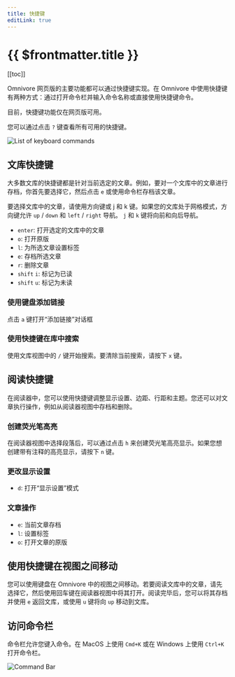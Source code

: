 ```yaml
---
title: 快捷键
editLink: true
---
```


# {{ $frontmatter.title }}

[[toc]]

Omnivore 网页版的主要功能都可以通过快捷键实现。在 Omnivore 中使用快捷键有两种方式：通过打开命令栏并输入命令名称或直接使用快捷键命令。

目前，快捷键功能仅在网页版可用。

您可以通过点击 `?` 键查看所有可用的快捷键。

![List of keyboard commands](../../using/images/web-keyboard-commands.png)

## 文库快捷键

大多数文库的快捷键都是针对当前选定的文章。例如，要对一个文库中的文章进行存档，你首先要选择它，然后点击 `e` 或使用命令栏存档该文章。

要选择文库中的文章，请使用方向键或 j 和 k 键。如果您的文库处于网格模式，方向键允许 `up` / `down` 和 `left` / `right` 导航。 `j` 和 `k` 键将向前和向后导航。

- `enter`: 打开选定的文库中的文章
- `o`: 打开原版
- `l`: 为所选文章设置标签
- `e`: 存档所选文章
- `r`: 删除文章
- `shift` `i`: 标记为已读
- `shift` `u`: 标记为未读

### 使用键盘添加链接

点击 `a` 键打开“添加链接”对话框

### 使用快捷键在库中搜索

使用文库视图中的 `/` 键开始搜索。要清除当前搜索，请按下 `x` 键。

## 阅读快捷键

在阅读器中，您可以使用快捷键调整显示设置、边距、行距和主题。您还可以对文章执行操作，例如从阅读器视图中存档和删除。

### 创建荧光笔高亮

在阅读器视图中选择段落后，可以通过点击 `h` 来创建荧光笔高亮显示。如果您想创建带有注释的高亮显示，请按下 `n` 键。

### 更改显示设置

- `d`: 打开“显示设置”模式

### 文章操作

- `e`: 当前文章存档
- `l`: 设置标签
- `o`: 打开文章的原版

## 使用快捷键在视图之间移动

您可以使用键盘在 Omnivore 中的视图之间移动。若要阅读文库中的文章，请先选择它，然后使用回车键在阅读器视图中将其打开。阅读完毕后，您可以将其存档并使用 `e` 返回文库，或使用 `u` 键将向 `up` 移动到文库。

## 访问命令栏

命令栏允许您键入命令。在 MacOS 上使用 `Cmd+K` 或在 Windows 上使用 `Ctrl+K` 打开命令栏。

![Command Bar](../../using/images/web-command-bar.png)
